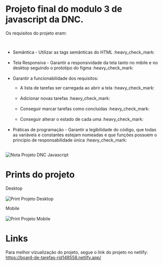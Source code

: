 <h1>Projeto final do modulo 3 de javascript da DNC.</h1>
<p>Os requisitos do projeto eram: </p><br>
  <ul>
    <li>Semântica - Utilizar as tags semânticas do HTML :heavy_check_mark: </li><br>
    <li>Tela Responsiva - Garantir a responsividade da tela tanto no mibile e no desktop seguindo o prototipo do figma :heavy_check_mark: </li><br>
    <li>Garantir a funcionabilidade dos requisitos: <br></li>
                                            <ul>
                                              <li>A lista de tarefas ser carregada ao abrir a tela :heavy_check_mark: </li><br>
                                              <li>Adicionar novas tarefas :heavy_check_mark: </li><br>
                                              <li>Conseguir marcar tarefas como concluidas :heavy_check_mark: </li><br>
                                              <li>Conseguir alterar o estado de cada uma :heavy_check_mark: </li><br>
                                            </ul>                                 
  <li>Práticas de programação - Garantir a legibilidade do código, que todas as variáveis e constantes estejam nomeadas e que funções possuem o princípio de responsabilidade única :heavy_check_mark: </li><br>
  </ul>

![Nota Projeto DNC Javascript](https://github.com/user-attachments/assets/8bee1f89-e8a8-45b9-b1f9-d7128e21f205)

<h1>Prints do projeto</h1>

  Desktop <br><br>
  ![Print Projeto Desktop](https://github.com/user-attachments/assets/1307a6d6-144a-48aa-9912-62bd381c0cce)

  Mobile <br><br>
  ![Print Projeto Mobile](https://github.com/user-attachments/assets/76d7b289-92c3-45af-9f30-616d64a11a73)


<h1>Links</h1>

Para melhor vizualização do projeto, segue o link do projeto no netlify: https://board-de-tarefas-rid148558.netlify.app/

